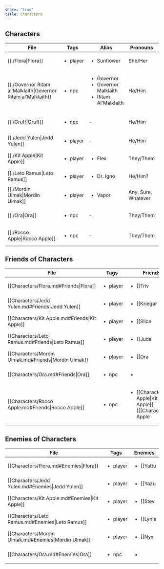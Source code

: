 ```yaml
---
share: "true"
title: Characters
---
```


## Characters

| File                                                                       | Tags                     | Alias                                                                            | Pronouns            | Faction                                          |
| -------------------------------------------------------------------------- | ------------------------ | -------------------------------------------------------------------------------- | ------------------- | ------------------------------------------------ |
| [[./Flora\|Flora]]                                             | <ul><li>player</li></ul> | <ul><li>Sunflower</li></ul>                                                      | She/Her             | [[Rusty Nail\|Rusty Nail]]           |
| [[./Governor Ritam al’Malklaith\|Governor Ritam al’Malklaith]] | <ul><li>npc</li></ul>    | <ul><li>Governor</li><li>Governor Malklaith</li><li>Ritam Al'Malklaith</li></ul> | He/Him              | [[../Factions/House Malklaith\|House Malklaith]] |
| [[./Gruff\|Gruff]]                                             | <ul><li>npc</li></ul>    | \-                                                                               | He/Him              | [[../Factions/51st Legion\|51st Legion]]         |
| [[./Jedd Yulen\|Jedd Yulen]]                                   | <ul><li>player</li></ul> | \-                                                                               | He/Him              | [[Rusty Nail\|Rusty Nail]]           |
| [[./Kit Apple\|Kit Apple]]                                     | <ul><li>player</li></ul> | <ul><li>Flex</li></ul>                                                           | They/Them           | [[Rusty Nail\|Rusty Nail]]           |
| [[./Leto Ramus\|Leto Ramus]]                                   | <ul><li>player</li></ul> | <ul><li>Dr. Igno</li></ul>                                                       | He/Him?             | [[Rusty Nail\|Rusty Nail]]           |
| [[./Mordin Ulmak\|Mordin Ulmak]]                               | <ul><li>player</li></ul> | <ul><li>Vapor</li></ul>                                                          | Any, Sure, Whatever | [[Characters/Rusty Nail/Rusty Nail\|Rusty Nail]] |
| [[./Ora\|Ora]]                                                 | <ul><li>npc</li></ul>    | \-                                                                               | They/Them           | [[../Factions/Ashen Knives\|Ashen Knives]]       |
| [[./Rocco Apple\|Rocco Apple]]                                 | <ul><li>npc</li></ul>    | \-                                                                               | They/Them           | [[../Factions/House Malklaith\|House Malklaith]] |


## Friends of Characters

| File                                                 | Tags                     | Friends                                                                                                                                                                                          |
| ---------------------------------------------------- | ------------------------ | ------------------------------------------------------------------------------------------------------------------------------------------------------------------------------------------------ |
| [[Characters/Flora.md#Friends\|Flora]]               | <ul><li>player</li></ul> | <ul><li>[[Triv|Triv]] (a ship mechanic)</li></ul>                                                                                                                                                     |
| [[Characters/Jedd Yulen.md#Friends\|Jedd Yulen]]     | <ul><li>player</li></ul> | <ul><li>[[Kriegar|Kriegar]] (A fine blaster pistol)</li></ul>                                                                                                                                            |
| [[Characters/Kit Apple.md#Friends\|Kit Apple]]       | <ul><li>player</li></ul> | <ul><li>[[Slice|Slice]] (a junkyard owner)</li><li>[[Characters/Rocco Apple\|Rocco Apple]]</li></ul>                                                                                                  |
| [[Characters/Leto Ramus.md#Friends\|Leto Ramus]]     | <ul><li>player</li></ul> | <ul><li>[[Juda|Juda]] (A doctor)</li></ul>                                                                                                                                                            |
| [[Characters/Mordin Ulmak.md#Friends\|Mordin Ulmak]] | <ul><li>player</li></ul> | <ul><li>[[Ora|Ora]] (An info broker)</li></ul>                                                                                                                                                       |
| [[Characters/Ora.md#Friends\|Ora]]                   | <ul><li>npc</li></ul>    | <ul><li></li></ul>                                                                                                                                                                               |
| [[Characters/Rocco Apple.md#Friends\|Rocco Apple]]   | <ul><li>npc</li></ul>    | <ul><li>[[Characters/Kit Apple\|Kit Apple]] ([[Characters/Kit Apple|Characters/Kit Apple]]'s parent. Not on the best of terms with their kid and a bit disappointed in them. Hopes they come back to them)</li></ul> |


## Enemies of Characters

| File                                                 | Tags                     | Enemies                                              |
| ---------------------------------------------------- | ------------------------ | ---------------------------------------------------- |
| [[Characters/Flora.md#Enemies\|Flora]]               | <ul><li>player</li></ul> | <ul><li>[[Yattu|Yattu]] (a gang boss)</li></ul>            |
| [[Characters/Jedd Yulen.md#Enemies\|Jedd Yulen]]     | <ul><li>player</li></ul> | <ul><li>[[Yazu|Yazu]] (A crooked cop)</li></ul>           |
| [[Characters/Kit Apple.md#Enemies\|Kit Apple]]       | <ul><li>player</li></ul> | <ul><li>[[Stev|Stev]] (A gambler of ill repute)</li></ul> |
| [[Characters/Leto Ramus.md#Enemies\|Leto Ramus]]     | <ul><li>player</li></ul> | <ul><li>[[Lynie|Lynie]] (A hospital admin)</li></ul>       |
| [[Characters/Mordin Ulmak.md#Enemies\|Mordin Ulmak]] | <ul><li>player</li></ul> | <ul><li>[[Nyx|Nyx]] (A moneylender)</li></ul>            |
| [[Characters/Ora.md#Enemies\|Ora]]                   | <ul><li>npc</li></ul>    | <ul><li></li></ul>                                   |

